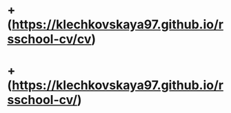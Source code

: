 # + (https://klechkovskaya97.github.io/rsschool-cv/cv)
# + (https://klechkovskaya97.github.io/rsschool-cv/)
